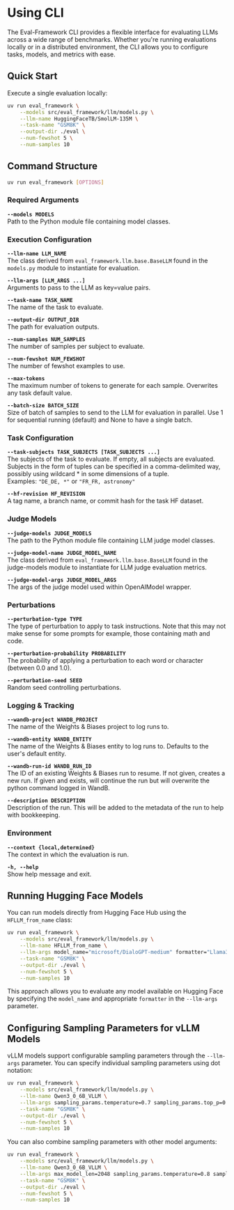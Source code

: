 # Using CLI

The Eval-Framework CLI provides a flexible interface for evaluating LLMs across a wide range of benchmarks. Whether you're running evaluations locally or in a distributed environment, the CLI allows you to configure tasks, models, and metrics with ease.

## Quick Start

Execute a single evaluation locally:

```bash
uv run eval_framework \
    --models src/eval_framework/llm/models.py \
    --llm-name HuggingFaceTB/SmolLM-135M \
    --task-name "GSM8K" \
    --output-dir ./eval \
    --num-fewshot 5 \
    --num-samples 10
```

## Command Structure

```bash
uv run eval_framework [OPTIONS]
```

### Required Arguments

**`--models MODELS`**  
Path to the Python module file containing model classes.

### Execution Configuration

**`--llm-name LLM_NAME`**  
The class derived from `eval_framework.llm.base.BaseLLM` found in the `models.py` module to instantiate for evaluation.

**`--llm-args [LLM_ARGS ...]`**  
Arguments to pass to the LLM as key=value pairs.

**`--task-name TASK_NAME`**  
The name of the task to evaluate.

**`--output-dir OUTPUT_DIR`**  
The path for evaluation outputs.

**`--num-samples NUM_SAMPLES`**  
The number of samples per subject to evaluate.

**`--num-fewshot NUM_FEWSHOT`**  
The number of fewshot examples to use.

**`--max-tokens`**  
The maximum number of tokens to generate for each sample. Overwrites any task default value.

**`--batch-size BATCH_SIZE`**  
Size of batch of samples to send to the LLM for evaluation in parallel. Use 1 for sequential running (default) and None to have a single batch.

### Task Configuration

**`--task-subjects TASK_SUBJECTS [TASK_SUBJECTS ...]`**  
The subjects of the task to evaluate. If empty, all subjects are evaluated. Subjects in the form of tuples can be specified in a comma-delimited way, possibly using wildcard * in some dimensions of a tuple.  
Examples: `"DE_DE, *"` or `"FR_FR, astronomy"`

**`--hf-revision HF_REVISION`**  
A tag name, a branch name, or commit hash for the task HF dataset.

### Judge Models

**`--judge-models JUDGE_MODELS`**  
The path to the Python module file containing LLM judge model classes.

**`--judge-model-name JUDGE_MODEL_NAME`**  
The class derived from `eval_framework.llm.base.BaseLLM` found in the judge-models module to instantiate for LLM judge evaluation metrics.

**`--judge-model-args JUDGE_MODEL_ARGS`**  
The args of the judge model used within OpenAIModel wrapper.

### Perturbations

**`--perturbation-type TYPE`**  
The type of perturbation to apply to task instructions. Note that this may not make sense for some prompts for example, those containing math and code.

**`--perturbation-probability PROBABILITY`**  
The probability of applying a perturbation to each word or character (between 0.0 and 1.0).

**`--perturbation-seed SEED`**  
Random seed controlling perturbations.

### Logging & Tracking

**`--wandb-project WANDB_PROJECT`**  
The name of the Weights & Biases project to log runs to.

**`--wandb-entity WANDB_ENTITY`**  
The name of the Weights & Biases entity to log runs to. Defaults to the user's default entity.

**`--wandb-run-id WANDB_RUN_ID`**  
The ID of an existing Weights & Biases run to resume. If not given, creates a new run. If given and exists, will continue the run but will overwrite the python command logged in WandB.

**`--description DESCRIPTION`**  
Description of the run. This will be added to the metadata of the run to help with bookkeeping.

### Environment

**`--context {local,determined}`**  
The context in which the evaluation is run.

**`-h, --help`**  
Show help message and exit.

## Running Hugging Face Models

You can run models directly from Hugging Face Hub using the `HFLLM_from_name` class:

```bash
uv run eval_framework \
    --models src/eval_framework/llm/models.py \
    --llm-name HFLLM_from_name \
    --llm-args model_name="microsoft/DialoGPT-medium" formatter="Llama3Formatter" \
    --task-name "GSM8K" \
    --output-dir ./eval \
    --num-fewshot 5 \
    --num-samples 10
```

This approach allows you to evaluate any model available on Hugging Face by specifying the `model_name` and appropriate `formatter` in the `--llm-args` parameter.

## Configuring Sampling Parameters for vLLM Models

vLLM models support configurable sampling parameters through the `--llm-args` parameter. You can specify individual sampling parameters using dot notation:

```bash
uv run eval_framework \
    --models src/eval_framework/llm/models.py \
    --llm-name Qwen3_0_6B_VLLM \
    --llm-args sampling_params.temperature=0.7 sampling_params.top_p=0.95 sampling_params.max_tokens=150 \
    --task-name "GSM8K" \
    --output-dir ./eval \
    --num-fewshot 5 \
    --num-samples 10
```

You can also combine sampling parameters with other model arguments:

```bash
uv run eval_framework \
    --models src/eval_framework/llm/models.py \
    --llm-name Qwen3_0_6B_VLLM \
    --llm-args max_model_len=2048 sampling_params.temperature=0.8 sampling_params.top_p=0.9 \
    --task-name "GSM8K" \
    --output-dir ./eval \
    --num-fewshot 5 \
    --num-samples 10
```

